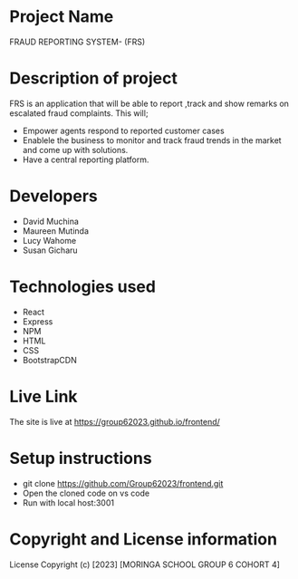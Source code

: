 # Project Name

FRAUD REPORTING SYSTEM- (FRS)

# Description of project
FRS is an application that will be able to report ,track and show remarks on escalated fraud complaints. This will;

- Empower agents respond to reported customer cases
- Enablele the business to monitor and track fraud trends in the market and come up with solutions.
- Have a central reporting platform.

# Developers

- David Muchina
- Maureen Mutinda
- Lucy Wahome
- Susan Gicharu

# Technologies used

- React
- Express
- NPM
- HTML
- CSS
- BootstrapCDN
# Live Link

The site is live at https://group62023.github.io/frontend/

# Setup instructions

- git clone https://github.com/Group62023/frontend.git
- Open the cloned code on vs code
- Run with local host:3001

# Copyright and License information
License Copyright (c) [2023] [MORINGA SCHOOL GROUP 6 COHORT 4]

